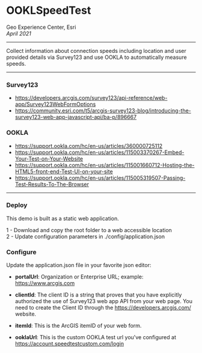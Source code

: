 # OOKLSpeedTest
   
Geo Experience Center, Esri\
_April 2021_

--- 

Collect information about connection speeds including location and user provided details via Survey123 and use OOKLA to automatically measure speeds.   

---

### Survey123
- https://developers.arcgis.com/survey123/api-reference/web-app/Survey123WebFormOptions
- https://community.esri.com/t5/arcgis-survey123-blog/introducing-the-survey123-web-app-javascript-api/ba-p/896667

### OOKLA
- https://support.ookla.com/hc/en-us/articles/360000725112
- https://support.ookla.com/hc/en-us/articles/115003370267-Embed-Your-Test-on-Your-Website
- https://support.ookla.com/hc/en-us/articles/115001660712-Hosting-the-HTML5-front-end-Test-UI-on-your-site
- https://support.ookla.com/hc/en-us/articles/115005319507-Passing-Test-Results-To-The-Browser

---
### Deploy

This demo is built as a static web application.

   1 - Download and copy the root folder to a web accessible location\
   2 - Update configuration parameters in ./config/application.json 

### Configure

Update the application.json file in your favorite json editor:

- **portalUrl**: Organization or Enterprise URL; example: https://www.arcgis.com 
  
- **clientId**: The client ID is a string that proves that you have explicitly authorized the use of Survey123 web app API from your web page. You need to create the Client ID through the https://developers.arcgis.com/ website.
  
- **itemId**: This is the ArcGIS itemID of your web form.
  
- **ooklaUrl**: This is the custom OOKLA test url you've configured at https://account.speedtestcustom.com/login


